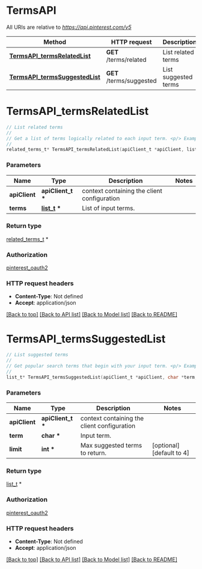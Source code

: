 # TermsAPI

All URIs are relative to *https://api.pinterest.com/v5*

Method | HTTP request | Description
------------- | ------------- | -------------
[**TermsAPI_termsRelatedList**](TermsAPI.md#TermsAPI_termsRelatedList) | **GET** /terms/related | List related terms
[**TermsAPI_termsSuggestedList**](TermsAPI.md#TermsAPI_termsSuggestedList) | **GET** /terms/suggested | List suggested terms


# **TermsAPI_termsRelatedList**
```c
// List related terms
//
// Get a list of terms logically related to each input term. <p/> Example: the term 'workout' would list related terms like 'one song workout', 'yoga workout', 'workout motivation', etc.
//
related_terms_t* TermsAPI_termsRelatedList(apiClient_t *apiClient, list_t *terms);
```

### Parameters
Name | Type | Description  | Notes
------------- | ------------- | ------------- | -------------
**apiClient** | **apiClient_t \*** | context containing the client configuration |
**terms** | **[list_t](char.md) \*** | List of input terms. | 

### Return type

[related_terms_t](related_terms.md) *


### Authorization

[pinterest_oauth2](../README.md#pinterest_oauth2)

### HTTP request headers

 - **Content-Type**: Not defined
 - **Accept**: application/json

[[Back to top]](#) [[Back to API list]](../README.md#documentation-for-api-endpoints) [[Back to Model list]](../README.md#documentation-for-models) [[Back to README]](../README.md)

# **TermsAPI_termsSuggestedList**
```c
// List suggested terms
//
// Get popular search terms that begin with your input term. <p/> Example: 'sport' would return popular terms like 'sports bar' and 'sportswear', but not 'motor sports' since the phrase does not begin with the given term.
//
list_t* TermsAPI_termsSuggestedList(apiClient_t *apiClient, char *term, int *limit);
```

### Parameters
Name | Type | Description  | Notes
------------- | ------------- | ------------- | -------------
**apiClient** | **apiClient_t \*** | context containing the client configuration |
**term** | **char \*** | Input term. | 
**limit** | **int \*** | Max suggested terms to return. | [optional] [default to 4]

### Return type


[list_t](char.md) *




### Authorization

[pinterest_oauth2](../README.md#pinterest_oauth2)

### HTTP request headers

 - **Content-Type**: Not defined
 - **Accept**: application/json

[[Back to top]](#) [[Back to API list]](../README.md#documentation-for-api-endpoints) [[Back to Model list]](../README.md#documentation-for-models) [[Back to README]](../README.md)

